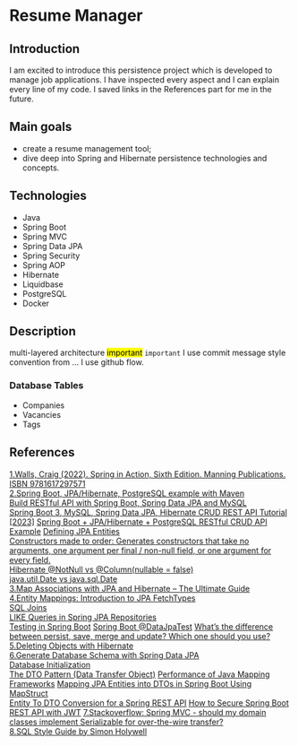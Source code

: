 # Resume Manager

## Introduction
I am excited to introduce this persistence project which is developed to manage job applications.
I have inspected every aspect and I can explain every line of my code. I saved links in the References part for me in the future. 

## Main goals
* create a resume management tool;
* dive deep into Spring and Hibernate persistence technologies and concepts.

## Technologies
* Java
* Spring Boot
* Spring MVC
* Spring Data JPA
* Spring Security
* Spring AOP
* Hibernate
* Liquidbase
* PostgreSQL
* Docker

## Description
multi-layered architecture
<mark>important</mark>
<code>important</code>
I use commit message style convention from ... I use github flow.

### Database Tables
* Companies
* Vacancies
* Tags


## References
[1.Walls, Craig (2022). Spring in Action, Sixth Edition. Manning Publications. ISBN 9781617297571](https://www.manning.com/books/spring-in-action-sixth-edition)</br>
[2.Spring Boot, JPA/Hibernate, PostgreSQL example with Maven](https://www.bezkoder.com/spring-boot-postgresql-example/)</br>
[Build RESTful API with Spring Boot, Spring Data JPA and MySQL](https://devwithus.com/build-rest-api-with-spring-boot-from-scratch/)</br>
[Spring Boot 3, MySQL, Spring Data JPA, Hibernate CRUD REST API Tutorial [2023]](https://www.javaguides.net/2022/12/spring-boot-3-crud-restful-webservices.html)
[Spring Boot + JPA/Hibernate + PostgreSQL RESTful CRUD API Example](https://www.dariawan.com/tutorials/spring/spring-boot-jpa-hibernate-postgresql-restful-crud-api-example/)
[Defining JPA Entities](https://www.baeldung.com/jpa-entities)</br>
[Constructors made to order: Generates constructors that take no arguments, one argument per final / non-null field, or one argument for every field.](https://projectlombok.org/features/constructor)</br>
[Hibernate @NotNull vs @Column(nullable = false)](https://www.baeldung.com/hibernate-notnull-vs-nullable)</br>
[java.util.Date vs java.sql.Date](https://www.baeldung.com/java-util-date-sql-date)</br>
[3.Map Associations with JPA and Hibernate – The Ultimate Guide](https://thorben-janssen.com/ultimate-guide-association-mappings-jpa-hibernate/)</br>
[4.Entity Mappings: Introduction to JPA FetchTypes](https://thorben-janssen.com/entity-mappings-introduction-jpa-fetchtypes/)</br>
[SQL Joins](https://www.w3schools.com/sql/sql_join.asp)</br>
[LIKE Queries in Spring JPA Repositories](https://www.baeldung.com/spring-jpa-like-queries)</br>
[Testing in Spring Boot](https://www.baeldung.com/spring-boot-testing)
[Spring Boot @DataJpaTest](https://howtodoinjava.com/spring-boot2/testing/datajpatest-annotation/)
[What’s the difference between persist, save, merge and update? Which one should you use?](https://thorben-janssen.com/persist-save-merge-saveorupdate-whats-difference-one-use/)</br>
[5.Deleting Objects with Hibernate](https://www.baeldung.com/delete-with-hibernate)</br>
[6.Generate Database Schema with Spring Data JPA](https://www.baeldung.com/spring-data-jpa-generate-db-schema)</br>
[Database Initialization](https://docs.spring.io/spring-boot/docs/current/reference/html/howto.html#howto.data-initialization)</br>
[The DTO Pattern (Data Transfer Object)](https://www.baeldung.com/java-dto-pattern)
[Performance of Java Mapping Frameworks](https://www.baeldung.com/java-performance-mapping-frameworks)
[Mapping JPA Entities into DTOs in Spring Boot Using MapStruct](https://auth0.com/blog/how-to-automatically-map-jpa-entities-into-dtos-in-spring-boot-using-mapstruct/)</br>
[Entity To DTO Conversion for a Spring REST API](https://www.baeldung.com/entity-to-and-from-dto-for-a-java-spring-application)
[How to Secure Spring Boot REST API with JWT](https://devwithus.com/spring-boot-rest-api-security-jwt/)
[7.Stackoverflow: Spring MVC - should my domain classes implement Serializable for over-the-wire transfer?](https://stackoverflow.com/questions/38457074/spring-mvc-should-my-domain-classes-implement-serializable-for-over-the-wire-t)</br>
[8.SQL Style Guide by Simon Holywell](https://www.sqlstyle.guide/)</br>